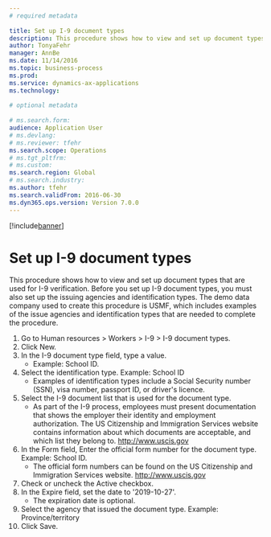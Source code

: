 ```yaml
--- 
# required metadata 
 
title: Set up I-9 document types
description: This procedure shows how to view and set up document types that are used for I-9 verification. 
author: TonyaFehr 
manager: AnnBe 
ms.date: 11/14/2016
ms.topic: business-process 
ms.prod:  
ms.service: dynamics-ax-applications 
ms.technology:  
 
# optional metadata 
 
# ms.search.form:   
audience: Application User 
# ms.devlang:  
# ms.reviewer: tfehr 
ms.search.scope: Operations 
# ms.tgt_pltfrm:  
# ms.custom:  
ms.search.region: Global
# ms.search.industry: 
ms.author: tfehr 
ms.search.validFrom: 2016-06-30 
ms.dyn365.ops.version: Version 7.0.0 
---
```


[!include[banner](../includes/banner.md)]

# Set up I-9 document types

This procedure shows how to view and set up document types that are used for I-9 verification. Before you set up I-9 document types, you must also set up the issuing agencies and identification types. The demo data company used to create this procedure is USMF, which includes examples of the issue agencies and identification types that are needed to complete the procedure.

1. Go to Human resources > Workers > I-9 > I-9 document types.
2. Click New.
3. In the I-9 document type field, type a value.
    * Example: School ID.  
4. Select the identification type.  Example:  School ID
    * Examples of identification types include a Social Security number (SSN), visa number, passport ID, or driver's licence.  
5. Select the I-9 document list that is used for the document type.
    * As part of the I-9 process, employees must present documentation that shows the employer their identity and employment authorization. The US Citizenship and Immigration Services website contains information about which documents are acceptable, and which list they belong to.  http://www.uscis.gov  
6. In the Form field, Enter the official form number for the document type. Example: School ID.
    * The official form numbers can be found on the US Citizenship and Immigration Services website.  http://www.uscis.gov  
7. Check or uncheck the Active checkbox.
8. In the Expire field, set the date to '2019-10-27'.
    * The expiration date is optional.  
9. Select the agency that issued the document type. Example: Province/territory
10. Click Save.


